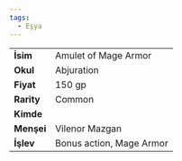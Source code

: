 ```yaml
---
tags:
  - Eşya
---  
```

  
|  |  |  
|---|---|  
| **İsim** | Amulet of Mage Armor|  
| **Okul** | Abjuration|  
| **Fiyat** | 150 gp|  
| **Rarity** | Common|  
| **Kimde** | |  
| **Menşei** | Vilenor Mazgan|  
| **İşlev** | Bonus action, Mage Armor|  
